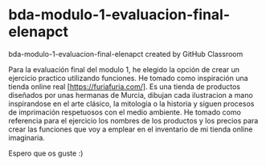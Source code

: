 # bda-modulo-1-evaluacion-final-elenapct
bda-modulo-1-evaluacion-final-elenapct created by GitHub Classroom

Para la evaluación final del modulo 1, he elegido la opción de crear un ejercicio practico utilizando funciones.
He tomado como inspiración una tienda online real [https://furiafuria.com/]. Es una tienda de productos diseñados por unas hermanas de Murcia, dibujan cada ilustracion a mano inspirandose en el arte clásico, la mitología o la historia y siguen procesos de imprimación respetuosos con el medio ambiente.
He tomado como referencia para el ejercicio los nombres de los productos y los precios para crear las funciones que voy a emplear en el inventario de mi tienda online imaginaria.

Espero que os guste :)
